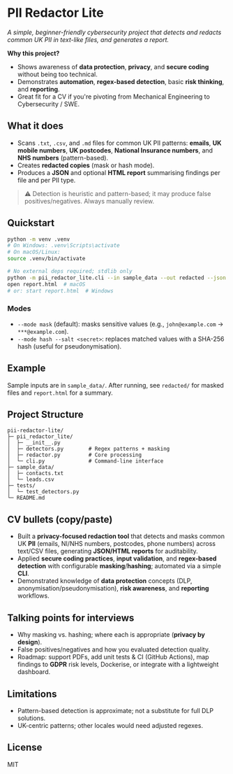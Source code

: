 
# PII Redactor Lite

_A simple, beginner-friendly cybersecurity project that detects and redacts common UK PII in text-like files, and generates a report._

**Why this project?**  
- Shows awareness of **data protection**, **privacy**, and **secure coding** without being too technical.  
- Demonstrates **automation**, **regex-based detection**, basic **risk thinking**, and **reporting**.  
- Great fit for a CV if you're pivoting from Mechanical Engineering to Cybersecurity / SWE.

## What it does
- Scans `.txt`, `.csv`, and `.md` files for common UK PII patterns: **emails**, **UK mobile numbers**, **UK postcodes**, **National Insurance numbers**, and **NHS numbers** (pattern-based).
- Creates **redacted copies** (mask or hash mode).
- Produces a **JSON** and optional **HTML report** summarising findings per file and per PII type.

> ⚠️ Detection is heuristic and pattern-based; it may produce false positives/negatives. Always manually review.

## Quickstart

```bash
python -m venv .venv
# On Windows: .venv\Scripts\activate
# On macOS/Linux:
source .venv/bin/activate

# No external deps required; stdlib only
python -m pii_redactor_lite.cli --in sample_data --out redacted --json report.json --html report.html
open report.html  # macOS
# or: start report.html  # Windows
```

### Modes
- `--mode mask` (default): masks sensitive values (e.g., `john@example.com` -> `***@example.com`).
- `--mode hash --salt <secret>`: replaces matched values with a SHA-256 hash (useful for pseudonymisation).

## Example
Sample inputs are in `sample_data/`. After running, see `redacted/` for masked files and `report.html` for a summary.

## Project Structure
```
pii-redactor-lite/
├─ pii_redactor_lite/
│  ├─ __init__.py
│  ├─ detectors.py        # Regex patterns + masking
│  ├─ redactor.py         # Core processing
│  └─ cli.py              # Command-line interface
├─ sample_data/
│  ├─ contacts.txt
│  └─ leads.csv
├─ tests/
│  └─ test_detectors.py
└─ README.md
```

## CV bullets (copy/paste)
- Built a **privacy-focused redaction tool** that detects and masks common UK **PII** (emails, NI/NHS numbers, postcodes, phone numbers) across text/CSV files, generating **JSON/HTML reports** for auditability.
- Applied **secure coding practices**, **input validation**, and **regex-based detection** with configurable **masking**/**hashing**; automated via a simple **CLI**.
- Demonstrated knowledge of **data protection** concepts (DLP, anonymisation/pseudonymisation), **risk awareness**, and **reporting** workflows.

## Talking points for interviews
- Why masking vs. hashing; where each is appropriate (**privacy by design**).
- False positives/negatives and how you evaluated detection quality.
- Roadmap: support PDFs, add unit tests & CI (GitHub Actions), map findings to **GDPR** risk levels, Dockerise, or integrate with a lightweight dashboard.

## Limitations
- Pattern-based detection is approximate; not a substitute for full DLP solutions.
- UK-centric patterns; other locales would need adjusted regexes.

## License
MIT
